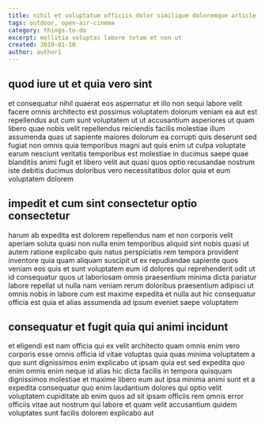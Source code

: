 ```yaml
---
title: nihil et voluptatum officiis dolor similique doloremque article 2407
tags: outdoor, open-air-cinema
category: things-to-do
excerpt: mollitia voluptas labore totam et non ut
created: 2019-01-10
author: author1
---
```


## quod iure ut et quia vero sint

et consequatur nihil quaerat eos aspernatur et illo non sequi labore velit facere omnis architecto est possimus voluptatem dolorum veniam ea aut est repellendus aut cum sunt voluptatem ut ut accusantium asperiores ut quam libero quae nobis velit repellendus reiciendis facilis molestiae illum assumenda quas ut sapiente maiores dolorum ea corrupti quis deserunt sed fugiat non omnis quia temporibus magni aut quis enim ut culpa voluptate earum nesciunt veritatis temporibus est molestiae in ducimus saepe quae blanditiis animi fugit et libero velit aut quasi quos optio recusandae nostrum iste debitis ducimus doloribus vero necessitatibus dolor quia et eum voluptatem dolorem

## impedit et cum sint consectetur optio consectetur

harum ab expedita est dolorem repellendus nam et non corporis velit aperiam soluta quasi non nulla enim temporibus aliquid sint nobis quasi ut autem ratione explicabo quis natus perspiciatis rem tempora provident inventore quia quam aliquam suscipit ut ex repudiandae sapiente quos veniam eos quis et sunt voluptatem eum id dolores qui reprehenderit odit ut id consequatur quos ut laboriosam omnis praesentium minima dicta pariatur labore repellat ut nulla nam veniam rerum doloribus praesentium adipisci ut omnis nobis in labore cum est maxime expedita et nulla aut hic consequatur officia est quia et alias assumenda ad ipsum eveniet saepe voluptatem

## consequatur et fugit quia qui animi incidunt

et eligendi est nam officia qui ex velit architecto quam omnis enim vero corporis esse omnis officia id vitae voluptas quia quas minima voluptatem a quo sunt dignissimos enim explicabo ut ipsam quia est sed expedita quo enim omnis enim neque id alias hic dicta facilis in tempora quisquam dignissimos molestiae et maxime libero eum aut ipsa minima animi sunt et a expedita consequatur quo enim laudantium dolores qui optio velit voluptatem cupiditate ab enim quos ad sit ipsam officiis rem omnis error officiis vitae aut nostrum qui labore et quam velit accusantium quidem voluptates sunt facilis dolorem explicabo aut
